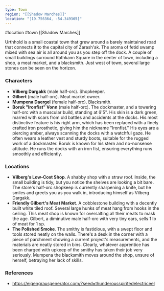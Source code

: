 ```yaml
---
type: Town
region: "[[Shadow Marches]]"
location: "[19.756364, -54.349365]"
---
```

 #location #town [[Shadow Marches]]

Urthhold is a small coastal town that grew around a barely maintained road that connects it to the capital city of Zarash'ak. The aroma of fetid swamp mixed with sea air is all around you as you step off the dock. A couple of small buildings surround Rathkann Square in the center of town, including a shop, a meat market, and a blacksmith. Just west of town, several large stones can be seen on the horizon.

### Characters

- **Vilberg Dargakk** (male half-orc). Shopkeeper.
- **Gilbert** (male half-orc). Meat market owner.
- **Mumpena Daergel** (female half-orc). Blacksmith.
- **Boruk "Ironfist" Vonn** (male half-orc). The dockmaster, and a towering half-orc with a muscular build, standing at 6'5". His skin is a dark green, marred with scars from old battles and accidents at the docks. His most distinctive feature is his right arm, which has been replaced with a finely crafted iron prosthetic, giving him the nickname "Ironfist." His eyes are a piercing amber, always scanning the docks with a watchful gaze. He often wears a leather vest and sturdy boots, suitable for the rugged work of a dockmaster. Boruk is known for his stern and no-nonsense attitude. He runs the docks with an iron fist, ensuring everything runs smoothly and efficiently.

### Locations

- **Vilberg's Low-Cost Shop**. A shabby shop with a straw roof. Inside, the small building is tidy, but you notice the shelves are looking a bit bare. The store's half-orc shopkeep is currently sharpening a knife, but he smiles and greets you as you walk in, introducing himself as Vilberg Dargakk.
- **Friendly Gilbert's Meat Market**. A cobblestone building with a decently built white tiled roof. Several large hunks of meat hang from hooks in the ceiling. This meat shop is known for oversalting all their meats to mask the age. Gilbert, a diminutive male half-orc with very tiny ears, sells 1 lb of meat for 1 sp.
- **The Polished Smoke**. The smithy is fastidious, with a swept floor and tools stored neatly on the walls. There's a desk in the corner with a piece of parchment showing a current project's measurements, and the materials are neatly stored in bins. Clearly, whatever apprentice has been charged with upkeep of the smithy has taken their job very seriously. Mumpena the blacksmith moves around the shop, unsure of herself, betraying her lack of skills.

### References

* https://eigengrausgenerator.com/?seed=thunderousspiritedelectriceel
